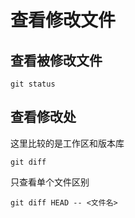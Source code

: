 # 查看修改文件

## 查看被修改文件
```
git status
```
## 查看修改处
这里比较的是工作区和版本库
```
git diff
```
只查看单个文件区别
```
git diff HEAD -- <文件名>
```